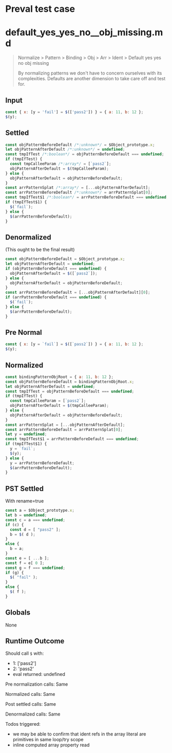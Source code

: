 # Preval test case

# default_yes_yes_no__obj_missing.md

> Normalize > Pattern > Binding > Obj > Arr > Ident > Default yes yes no  obj missing
>
> By normalizing patterns we don't have to concern ourselves with its complexities. Defaults are another dimension to take care off and test for.

## Input

`````js filename=intro
const { x: [y = 'fail'] = $(['pass2']) } = { a: 11, b: 12 };
$(y);
`````

## Settled


`````js filename=intro
const objPatternBeforeDefault /*:unknown*/ = $Object_prototype.x;
let objPatternAfterDefault /*:unknown*/ = undefined;
const tmpIfTest /*:boolean*/ = objPatternBeforeDefault === undefined;
if (tmpIfTest) {
  const tmpCalleeParam /*:array*/ = [`pass2`];
  objPatternAfterDefault = $(tmpCalleeParam);
} else {
  objPatternAfterDefault = objPatternBeforeDefault;
}
const arrPatternSplat /*:array*/ = [...objPatternAfterDefault];
const arrPatternBeforeDefault /*:unknown*/ = arrPatternSplat[0];
const tmpIfTest$1 /*:boolean*/ = arrPatternBeforeDefault === undefined;
if (tmpIfTest$1) {
  $(`fail`);
} else {
  $(arrPatternBeforeDefault);
}
`````

## Denormalized
(This ought to be the final result)

`````js filename=intro
const objPatternBeforeDefault = $Object_prototype.x;
let objPatternAfterDefault = undefined;
if (objPatternBeforeDefault === undefined) {
  objPatternAfterDefault = $([`pass2`]);
} else {
  objPatternAfterDefault = objPatternBeforeDefault;
}
const arrPatternBeforeDefault = [...objPatternAfterDefault][0];
if (arrPatternBeforeDefault === undefined) {
  $(`fail`);
} else {
  $(arrPatternBeforeDefault);
}
`````

## Pre Normal


`````js filename=intro
const { x: [y = `fail`] = $([`pass2`]) } = { a: 11, b: 12 };
$(y);
`````

## Normalized


`````js filename=intro
const bindingPatternObjRoot = { a: 11, b: 12 };
const objPatternBeforeDefault = bindingPatternObjRoot.x;
let objPatternAfterDefault = undefined;
const tmpIfTest = objPatternBeforeDefault === undefined;
if (tmpIfTest) {
  const tmpCalleeParam = [`pass2`];
  objPatternAfterDefault = $(tmpCalleeParam);
} else {
  objPatternAfterDefault = objPatternBeforeDefault;
}
const arrPatternSplat = [...objPatternAfterDefault];
const arrPatternBeforeDefault = arrPatternSplat[0];
let y = undefined;
const tmpIfTest$1 = arrPatternBeforeDefault === undefined;
if (tmpIfTest$1) {
  y = `fail`;
  $(y);
} else {
  y = arrPatternBeforeDefault;
  $(arrPatternBeforeDefault);
}
`````

## PST Settled
With rename=true

`````js filename=intro
const a = $Object_prototype.x;
let b = undefined;
const c = a === undefined;
if (c) {
  const d = [ "pass2" ];
  b = $( d );
}
else {
  b = a;
}
const e = [ ...b ];
const f = e[ 0 ];
const g = f === undefined;
if (g) {
  $( "fail" );
}
else {
  $( f );
}
`````

## Globals

None

## Runtime Outcome

Should call `$` with:
 - 1: ['pass2']
 - 2: 'pass2'
 - eval returned: undefined

Pre normalization calls: Same

Normalized calls: Same

Post settled calls: Same

Denormalized calls: Same

Todos triggered:
- we may be able to confirm that ident refs in the array literal are primitives in same loop/try scope
- inline computed array property read
